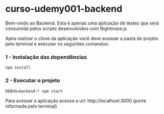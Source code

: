 # curso-udemy001-backend
Bem-vindo ao Backend. Esta é apenas uma aplicação de testes que será consumida pelos scripts desenvolvidos com Nightmare.js

Após realizar o clone da aplicação você deve acessar a pasta do projeto pelo terminal e executar os seguintes comandos:

### 1 - Instalação das dependências

`npm install` 

### 2 - Executar o projeto

`DEBUG=backend:* npm start`

Para acessar a aplicação acesse a url: http://localhost:3000 (porta informada pelo terminal)

